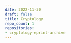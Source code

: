 ```yaml
---
date: 2022-11-30
draft: false
title: Cryptology
repo_count: 1
repositories:
- cryptology-eprint-archive
---
```



